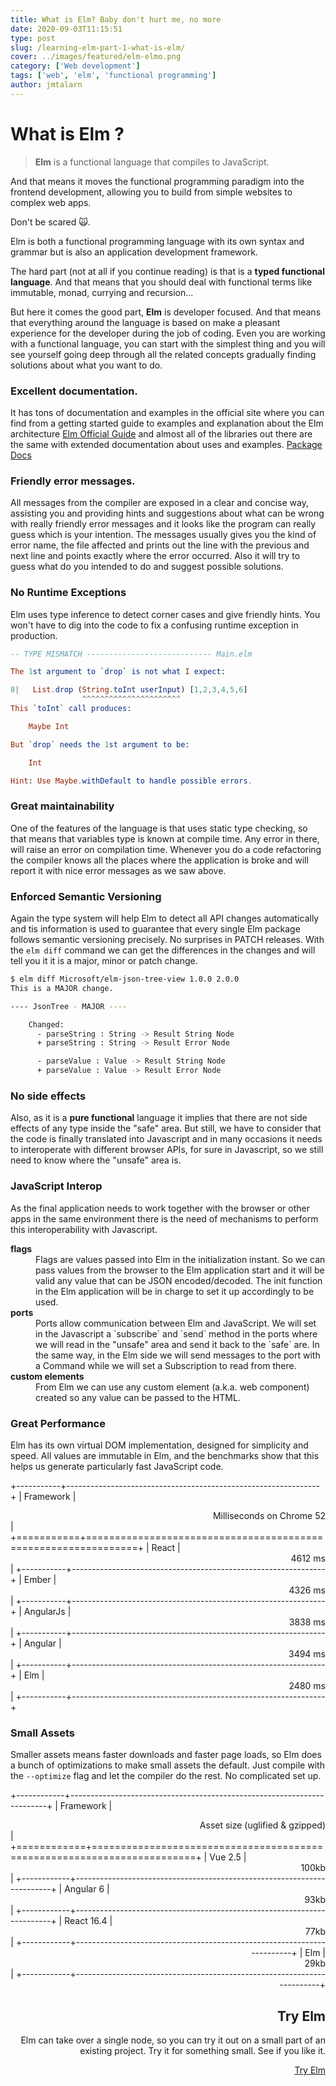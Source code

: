 ```yaml
---
title: What is Elm? Baby don't hurt me, no more
date: 2020-09-03T11:15:51
type: post
slug: /learning-elm-part-1-what-is-elm/
cover: ../images/featured/elm-elmo.png
category: ['Web development']
tags: ['web', 'elm', 'functional programming']
author: jmtalarn
---
```


# What is Elm ?

 > **Elm** is a functional language that compiles to JavaScript. 

And that means it moves the functional programming paradigm into the frontend development, allowing you to build from simple websites to complex web apps. 


Don't be scared 🙀. 


Elm is both a functional programming language with its own syntax and grammar but is also an application development framework.

The hard part (not at all if you continue reading) is that is a **typed functional language**. And that means that you should deal with functional terms like immutable, monad, currying and recursion...


But here it comes the good part, **Elm** is developer focused. And that means that everything around the language is based on make a pleasant experience for the developer during the job of coding. Even you are working with a functional language, you can start with the simplest thing and you will see yourself going deep through all the related concepts gradually finding solutions about what you want to do.


### Excellent documentation.
It has tons of documentation and examples in the official site where you can find from a getting started guide to examples and explanation about the Elm architecture
<a href="https://guide.elm-lang.org/" class="card-preview" target="_blank" data-size="small">Elm Official Guide</a> 
and almost all of the libraries out there are the same with extended documentation about uses and examples.
<a href="https://package.elm-lang.org/" class="card-preview" target="_blank" data-size="small">Package Docs</a> 


### Friendly error messages.
All messages from the compiler are exposed in a clear and concise way, assisting you and providing hints and suggestions about what can be wrong with really friendly error messages and it looks like the program can really guess which is your intention. The messages usually gives you the kind of error name, the file affected and prints out the line with the previous and next line and points exactly where the error occurred. Also it will try to guess what do you intended to do and suggest possible solutions.

### No Runtime Exceptions
Elm uses type inference to detect corner cases and give friendly hints. You won't have to dig into the code to fix a confusing runtime exception in production.

```elm
-- TYPE MISMATCH ---------------------------- Main.elm

The 1st argument to `drop` is not what I expect:

8|   List.drop (String.toInt userInput) [1,2,3,4,5,6]
                ^^^^^^^^^^^^^^^^^^^^^^
This `toInt` call produces:

    Maybe Int

But `drop` needs the 1st argument to be:

    Int

Hint: Use Maybe.withDefault to handle possible errors.
```

### Great maintainability
One of the features of the language is that uses static type checking, so that means that variables type is known at compile time. Any error in there, will raise an error on compilation time. Whenever you do a code refactoring the compiler knows all the places where the application is broke and will report it with nice error messages as we saw above.

### Enforced Semantic Versioning
Again the type system will help Elm to detect all API changes automatically and tis information is used to guarantee that every single Elm package follows semantic versioning precisely. No surprises in PATCH releases. With the `elm diff` command we can get the differences in the changes and will tell you it it is a major, minor or patch change.

```bash
$ elm diff Microsoft/elm-json-tree-view 1.0.0 2.0.0
This is a MAJOR change.

---- JsonTree - MAJOR ----

    Changed:
      - parseString : String -> Result String Node
      + parseString : String -> Result Error Node

      - parseValue : Value -> Result String Node
      + parseValue : Value -> Result Error Node
```

### No side effects
Also, as it is a **pure functional** language it implies that there are not side effects of any type inside the "safe" area. But still, we have to consider that the code is finally translated into Javascript and in many occasions it needs to interoperate with different browser APIs, for sure in Javascript, so we still need to know where the "unsafe" area is.

### JavaScript Interop
As the final application needs to work together with the browser or other apps in the same environment there is the need of mechanisms to perform this interoperability with Javascript.
<dl>
<dt><strong>flags</strong></dt><dd>Flags are values passed into Elm in the initialization instant. So we can pass values from the browser to the Elm application start and it will be valid any value that can be JSON encoded/decoded. The init function in the Elm application will be in charge to set it up accordingly to be used.</dd>
<dt><strong>ports</strong></dt><dd>Ports allow communication between Elm and JavaScript. We will set in the Javascript a `subscribe` and `send` method in the ports where we will read in the "unsafe" area and send it back to the `safe` are. In the same way, in the Elm side we will send messages to the port with a Command while we will set a Subscription to read from there.</dd>
<dt><strong>custom elements</strong></dt><dd>From Elm we can use any custom element (a.k.a. web component) created so any value can be passed to the HTML.</dd>
</dl>


### Great Performance
Elm has its own virtual DOM implementation, designed for simplicity and speed. All values are immutable in Elm, and the benchmarks show that this helps us generate particularly fast JavaScript code.

+-----------+---------------------------------------------------------------+
| Framework | <div style="text-align: right">Milliseconds on Chrome 52</div>|
+===========+===============================================================+
| React     | <div style="text-align: right">4612 ms</div>                  |
+-----------+---------------------------------------------------------------+
| Ember     | <div style="text-align: right">4326 ms</div>                  |
+-----------+---------------------------------------------------------------+
| AngularJs | <div style="text-align: right">3838 ms</div>                  |
+-----------+---------------------------------------------------------------+
| Angular   | <div style="text-align: right">3494 ms</div>                  |
+-----------+---------------------------------------------------------------+
| Elm       | <div style="text-align: right">2480 ms</div>                  |
+-----------+---------------------------------------------------------------+



### Small Assets
Smaller assets means faster downloads and faster page loads, so Elm does a bunch of optimizations to make small assets the default. Just compile with the `--optimize` flag and let the compiler do the rest. No complicated set up.

+------------+------------------------------------------------------------------------+
| Framework  | <div style="text-align: right">Asset size (uglified & gzipped)</div>   |
+============+========================================================================+
| Vue 2.5    | <div style="text-align: right">100kb</div>                             |
+------------+------------------------------------------------------------------------+
| Angular 6  | <div style="text-align: right">93kb</div>                              |
+------------+------------------------------------------------------------------------+
| React 16.4 | <div style="text-align: right">77kb<div>                               |
+------------+------------------------------------------------------------------------+
| Elm        | <div style="text-align: right">29kb</div>                              |
+------------+------------------------------------------------------------------------+





## Try Elm
Elm can take over a single node, so you can try it out on a small part of an existing project. Try it for something small. See if you like it.

<a href="https://elm-lang.org/try" class="card-preview" target="_blank">Try Elm</a>

